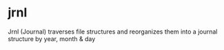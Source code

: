 # jrnl
Jrnl (Journal) traverses file structures and reorganizes them into a journal structure by year, month &amp; day
